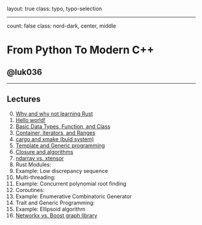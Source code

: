 layout: true
class: typo, typo-selection

---

count: false
class: nord-dark, center, middle

# From Python To Modern C++

## @luk036

---

Lectures
--------

0. [Why and why not learning Rust](lec00.html)
1. [Hello world!](lec01.html)
2. [Basic Data Types, Function, and Class](lec02.html)
3. [Container, iterators, and Ranges](lec04.html)
3. [cargo and xmake (buid system)](lec03a.html)
4. [Template and Generic programming](lec03.html)
5. [Closure and algorithms](lec05.html)
7. [ndarray vs. xtensor](lec07.html)
8. Rust Modules:
9. Example: Low discrepancy sequence
10. Multi-threading:
11. Example: Concurrent polynomial root finding
12. Coroutines:
13. Example: Enumerative Combinatoric Generator
14. Trait and Generic Programming:
15. Example: Ellipsoid algorithm
6. [Networkx vs. Boost graph library](lec06.html)
